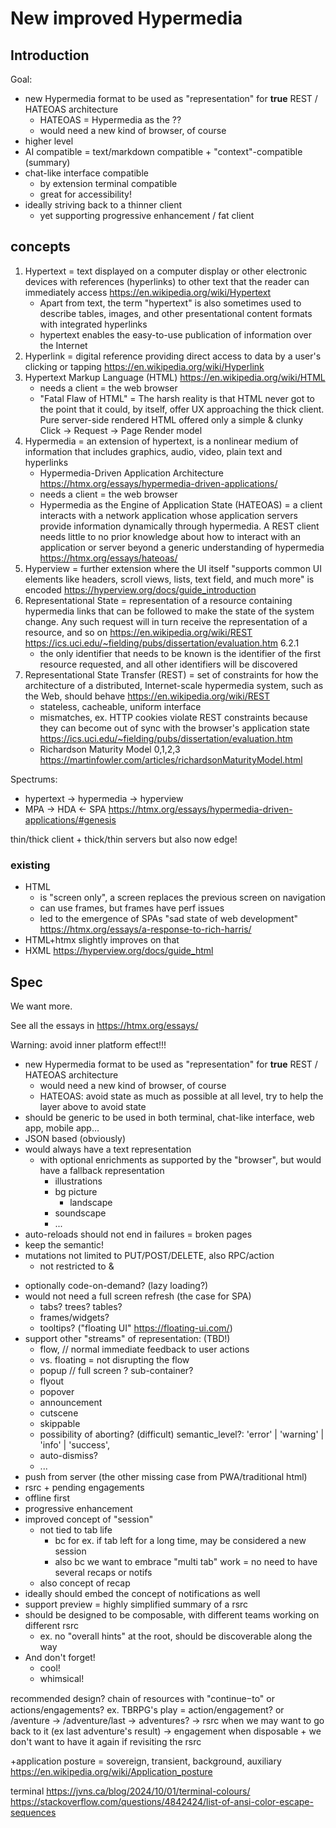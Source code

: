 
# New improved Hypermedia

## Introduction
Goal:
* new Hypermedia format to be used as "representation" for **true** REST / HATEOAS architecture
  * HATEOAS = Hypermedia as the ?? 
  * would need a new kind of browser, of course
* higher level
* AI compatible = text/markdown compatible + "context"-compatible (summary)
* chat-like interface compatible
  * by extension terminal compatible
  * great for accessibility!
* ideally striving back to a thinner client
  * yet supporting progressive enhancement / fat client



## concepts

1. Hypertext = text displayed on a computer display or other electronic devices with references (hyperlinks) to other text that the reader can immediately access https://en.wikipedia.org/wiki/Hypertext
   * Apart from text, the term "hypertext" is also sometimes used to describe tables, images, and other presentational content formats with integrated hyperlinks
   * hypertext enables the easy-to-use publication of information over the Internet
2. Hyperlink = digital reference providing direct access to data by a user's clicking or tapping https://en.wikipedia.org/wiki/Hyperlink
3. Hypertext Markup Language (HTML) https://en.wikipedia.org/wiki/HTML
   * needs a client = the web browser
   * "Fatal Flaw of HTML" = The harsh reality is that HTML never got to the point that it could, by itself, offer UX approaching the thick client. Pure server-side rendered HTML offered only a simple & clunky Click → Request → Page Render model
4. Hypermedia = an extension of hypertext, is a nonlinear medium of information that includes graphics, audio, video, plain text and hyperlinks
   - Hypermedia-Driven Application Architecture https://htmx.org/essays/hypermedia-driven-applications/
   - needs a client = the web browser
   - Hypermedia as the Engine of Application State (HATEOAS) = a client interacts with a network application whose application servers provide information dynamically through hypermedia. A REST client needs little to no prior knowledge about how to interact with an application or server beyond a generic understanding of hypermedia https://htmx.org/essays/hateoas/
5. Hyperview = further extension where the UI itself "supports common UI elements like headers, scroll views, lists, text field, and much more" is encoded https://hyperview.org/docs/guide_introduction  
6. Representational State = representation of a resource containing hypermedia links that can be followed to make the state of the system change. Any such request will in turn receive the representation of a resource, and so on https://en.wikipedia.org/wiki/REST https://ics.uci.edu/~fielding/pubs/dissertation/evaluation.htm 6.2.1
   - the only identifier that needs to be known is the identifier of the first resource requested, and all other identifiers will be discovered
7. Representational State Transfer (REST) = set of constraints for how the architecture of a distributed, Internet-scale hypermedia system, such as the Web, should behave https://en.wikipedia.org/wiki/REST
   - stateless, cacheable, uniform interface
   - mismatches, ex. HTTP cookies violate REST constraints because they can become out of sync with the browser's application state https://ics.uci.edu/~fielding/pubs/dissertation/evaluation.htm
   - Richardson Maturity Model 0,1,2,3 https://martinfowler.com/articles/richardsonMaturityModel.html

Spectrums:
- hypertext -> hypermedia -> hyperview
- MPA -> HDA <- SPA https://htmx.org/essays/hypermedia-driven-applications/#genesis

thin/thick client + thick/thin servers but also now edge!

### existing

* HTML
  * is "screen only", a screen replaces the previous screen on navigation
  * can use frames, but frames have perf issues
  * led to the emergence of SPAs "sad state of web development" https://htmx.org/essays/a-response-to-rich-harris/
* HTML+htmx slightly improves on that
* HXML https://hyperview.org/docs/guide_html


## Spec

We want more.

See all the essays in https://htmx.org/essays/

Warning: avoid inner platform effect!!!


* new Hypermedia format to be used as "representation" for **true** REST / HATEOAS architecture
  * would need a new kind of browser, of course
  * HATEOAS: avoid state as much as possible at all level, try to help the layer above to avoid state
* should be generic to be used in both terminal, chat-like interface, web app, mobile app…
* JSON based (obviously)
* would always have a text representation
  * with optional enrichments as supported by the "browser", but would have a fallback representation
    * illustrations
    * bg picture
      * landscape
    * soundscape
    * ...
* auto-reloads should not end in failures = broken pages
* keep the semantic!
* mutations not limited to PUT/POST/DELETE, also RPC/action
  * not restricted to <a> & <form>
* optionally code-on-demand? (lazy loading?)
* would not need a full screen refresh (the case for SPA)
  * tabs? trees? tables?
  * frames/widgets?
  * tooltips? ("floating UI" https://floating-ui.com/)
* support other "streams" of representation: (TBD!)
  * flow, // normal immediate feedback to user actions
  * vs. floating = not disrupting the flow
  * popup // full screen ? sub-container?
  * flyout
  * popover
  * announcement
  * cutscene
  * skippable
  * possibility of aborting? (difficult)
  semantic_level?: 'error' | 'warning' | 'info' | 'success',
  * auto-dismiss?
  * ...
* push from server (the other missing case from PWA/traditional html)
* rsrc + pending engagements
* offline first
* progressive enhancement
* improved concept of "session"
  * not tied to tab life
    * bc for ex. if tab left for a long time, may be considered a new session
    * also bc we want to embrace "multi tab" work = no need to have several recaps or notifs
  * also concept of recap
* ideally should embed the concept of notifications as well
* support preview = highly simplified summary of a rsrc
* should be designed to be composable, with different teams working on different rsrc
  * ex. no "overall hints" at the root, should be discoverable along the way
* And don't forget!
  * cool!
  * whimsical!


recommended design?
chain of resources with "continueᝍto" or actions/engagements?
ex. TBRPG's play = action/engagement? or /aventure -> /adventure/last -> adventures?
-> rsrc when we may want to go back to it (ex last adventure's result)
-> engagement when disposable + we don't want to have it again if revisiting the rsrc



+application posture = sovereign, transient, background, auxiliary https://en.wikipedia.org/wiki/Application_posture

terminal
https://jvns.ca/blog/2024/10/01/terminal-colours/
https://stackoverflow.com/questions/4842424/list-of-ansi-color-escape-sequences
